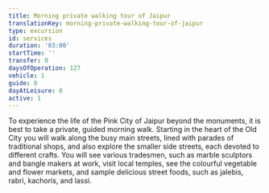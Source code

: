 ```yaml
---
title: Morning private walking tour of Jaipur
translationKey: morning-private-walking-tour-of-jaipur
type: excursion
id: services
duration: '03:00'
startTime: ''
transfer: 0
daysOfOperation: 127
vehicle: 1
guide: 0
dayAtLeisure: 0
active: 1
---
```

To experience the life of the Pink City of Jaipur beyond the monuments, it is best to take a private, guided morning walk. Starting in the heart of the Old City you will walk along the busy main streets, lined with parades of traditional shops, and also explore the smaller side streets, each devoted to different crafts. You will see various tradesmen, such as marble sculptors and bangle makers at work, visit local temples, see the colourful vegetable and flower markets, and sample delicious street foods, such as jalebis, rabri, kachoris, and lassi.